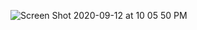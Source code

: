 ![Screen Shot 2020-09-12 at 10 05 50 PM](https://user-images.githubusercontent.com/71200038/93008611-9b482800-f544-11ea-82f4-57d63ebfdbad.png)
